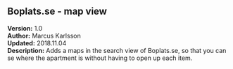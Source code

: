 <html>
    <head>
    </head>
    <body>
        <h2>Boplats.se - map view</h2>
        <div><b>Version:</b> 1.0</div>
        <div><b>Author:</b> Marcus Karlsson</div>
        <div><b>Updated:</b> 2018.11.04</div>
        <div><b>Description:</b> Adds a maps in the search view of Boplats.se, so that you can se where the apartment is without having to open up each item.</div>
    </body>
</html>

